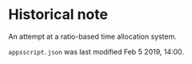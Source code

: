 # Historical note

An attempt at a ratio-based time allocation system.

`appsscript.json` was last modified Feb 5 2019, 14:00.
